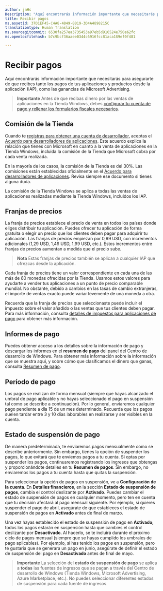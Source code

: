 ```yaml
---
author: jnHs
Description: "Aquí encontrarás información importante que necesitarás para asegurarte de que recibes tanto los pagos de tus aplicaciones y productos desde la aplicación (IAP), como las ganancias de Microsoft Advertising."
title: Recibir pagos
ms.assetid: 37D1EF45-C4A8-4849-8819-3D4A4898215C
translationtype: Human Translation
ms.sourcegitcommit: 6530fa257ea3735453a97eb5d916524e750e62fc
ms.openlocfilehash: b7c9bcf36aaee0344c6916fcc81aca189ef0f481

---
```


# Recibir pagos
Aquí encontrarás información importante que necesitarás para asegurarte de que recibes tanto los pagos de tus aplicaciones y productos desde la aplicación (IAP), como las ganancias de Microsoft Advertising.

> **Importante**  Antes de que recibas dinero por las ventas de aplicaciones en la Tienda Windows, debes [configurar tu cuenta de pago y rellenar los formularios fiscales necesarios](setting-up-your-payout-account-and-tax-forms.md).

## Comisión de la Tienda

Cuando te [registras para obtener una cuenta de desarrollador](http://go.microsoft.com/fwlink/p/?LinkID=615100), aceptas el [Acuerdo para desarrolladores de aplicaciones](https://msdn.microsoft.com/library/windows/apps/hh694058). Este acuerdo explica la relación que tienes con Microsoft en cuanto a la venta de aplicaciones en la Tienda Windows, incluida la comisión de la Tienda que Microsoft cobra por cada venta realizada.

En la mayoría de los casos, la comisión de la Tienda es del 30%. Las comisiones están establecidas oficialmente en el [Acuerdo para desarrolladores de aplicaciones](https://msdn.microsoft.com/library/windows/apps/hh694058). Revisa siempre ese documento si tienes alguna duda.

La comisión de la Tienda Windows se aplica a todas las ventas de aplicaciones realizadas mediante la Tienda Windows, incluidos los IAP.

## Franjas de precios

La franja de precios establece el precio de venta en todos los países donde eliges distribuir tu aplicación. Puedes ofrecer tu aplicación de forma gratuita o elegir un precio que los clientes deben pagar para adquirir tu aplicación. Las franjas de precios empiezan por 0,99 USD, con incrementos adicionales (1,29 USD, 1,49 USD, 1,99 USD, etc.). Estos incrementos entre franjas de precios aumentan a medida que el precio sube.

> **Nota**  Estas franjas de precios también se aplican a cualquier IAP que ofrezcas desde la aplicación.

Cada franja de precios tiene un valor correspondiente en cada una de las más de 60 monedas ofrecidas por la Tienda. Usamos estos valores para ayudarte a vender tus aplicaciones a un punto de precio comparable mundial. No obstante, debido a cambios en las tasas de cambio extranjeras, el importe de ventas exacto puede variar levemente de una moneda a otra.

Recuerda que la franja de precios que seleccionaste puede incluir el impuesto sobre el valor añadido o las ventas que tus clientes deben pagar. Para más información, consulta [detalles de impuestos para aplicaciones de pago](tax-details-for-paid-apps.md) para obtener más información.

## Informes de pago

Puedes obtener acceso a los detalles sobre la información de pago y descargar los informes en el **resumen de pago** del panel del Centro de desarrollo de Windows. Para obtener más información sobre la información que se muestra aquí, y sobre cómo que clasificamos el dinero que ganas, consulta [Resumen de pago](payout-summary.md).

## Período de pago

Los pagos se realizan de forma mensual (siempre que hayas alcanzado el umbral de pago aplicable y no hayas seleccionado el pago en suspensión tal como se describe a continuación). Por lo general, enviaremos cualquier pago pendiente a día 15 de un mes determinado. Recuerda que los pagos suelen tardar entre 3 y 10 días laborables en realizarse y ser visibles en la cuenta.

##  Estado de suspensión de pago

De manera predeterminada, te enviaremos pagos mensualmente como se describe anteriormente. Sin embargo, tienes la opción de suspender los pagos, lo que evitará que te enviemos pagos a tu cuenta. Si optas por suspender los pagos, continuaremos registrando los ingresos que obtengas y proporcionándote detalles en tu **Resumen de pagos**. Sin embargo, no enviaremos los pagos a tu cuenta hasta que quitas la suspensión. 

Para seleccionar la opción de pagos en suspensión, ve a **Configuración de la cuenta**. En **Detalles financieros**, en la sección **Estado de suspensión de pagos**, cambia el control deslizante por **Activado**. Puedes cambiar el estado de suspensión de pagos en cualquier momento, pero ten en cuenta que tu decisión afectará al pago mensual siguiente. Por ejemplo, si quieres suspender el pago de abril, asegúrate de que estableces el estado de suspensión de pagos en **Activado** antes de final de marzo.

Una vez hayas establecido el estado de suspensión de pago en **Activado**, todos los pagos estarán en suspensión hasta que cambies el control deslizante por **Desactivado**. Al hacerlo, se te incluirá durante el próximo ciclo de pagos mensual (siempre que se hayas cumplido los umbrales de pago aplicables). Por ejemplo, si has tenido los pagos en suspensión, pero te gustaría que se generara un pago en junio, asegúrate de definir el estado de suspensión del pago en **Desactivado** antes de final de mayo.

> **Importante** La selección del **estado de suspensión de pago** se aplica a **todas** las fuentes de ingresos que se pagan a través del Centro de desarrollo de Windows (Tienda Windows, Microsoft Advertising, Azure Marketplace, etc.). No puedes seleccionar diferentes estados de suspensión para cada fuente de ingresos.


 

 







<!--HONumber=Jun16_HO4-->


